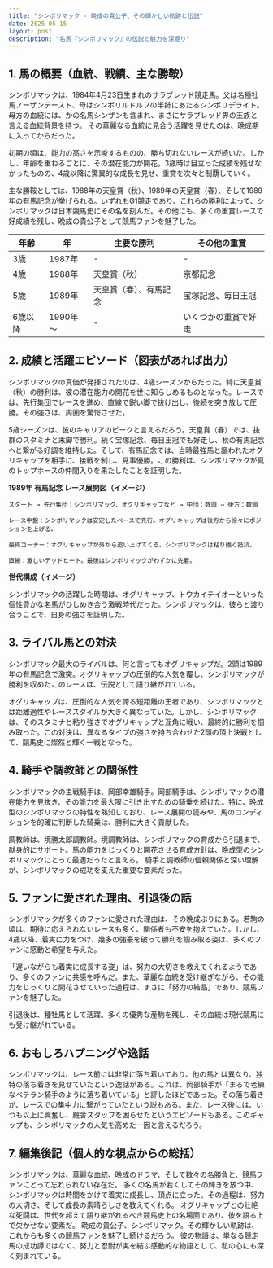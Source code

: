 ```yaml
---
title: "シンボリマック - 晩成の貴公子、その輝かしい軌跡と伝説"
date: 2025-05-15
layout: post
description: "名馬『シンボリマック』の伝説と魅力を深堀り"
---
```


## 1. 馬の概要（血統、戦績、主な勝鞍）

シンボリマックは、1984年4月23日生まれのサラブレッド競走馬。父は名種牡馬ノーザンテースト、母はシンボリルドルフの半姉にあたるシンボリデライト。母方の血統には、かの名馬シンザンも含まれ、まさにサラブレッド界の王族と言える血統背景を持つ。  その華麗なる血統に見合う活躍を見せたのは、晩成期に入ってからだった。

初期の頃は、能力の高さを示唆するものの、勝ち切れないレースが続いた。しかし、年齢を重ねるごとに、その潜在能力が開花。3歳時は目立った成績を残せなかったものの、4歳以降に驚異的な成長を見せ、重賞を次々と制覇していく。

主な勝鞍としては、1988年の天皇賞（秋）、1989年の天皇賞（春）、そして1989年の有馬記念が挙げられる。いずれもG1競走であり、これらの勝利によって、シンボリマックは日本競馬史にその名を刻んだ。その他にも、多くの重賞レースで好成績を残し、晩成の貴公子として競馬ファンを魅了した。

| 年齢 | 年 | 主要な勝利 | その他の重賞 |
|---|---|---|---|
| 3歳 | 1987年 | - | - |
| 4歳 | 1988年 | 天皇賞（秋） | 京都記念 |
| 5歳 | 1989年 | 天皇賞（春）、有馬記念 |  宝塚記念、毎日王冠 |
| 6歳以降 | 1990年～ | - |  いくつかの重賞で好走 |


## 2. 成績と活躍エピソード（図表があれば出力）

シンボリマックの真価が発揮されたのは、4歳シーズンからだった。特に天皇賞（秋）の勝利は、彼の潜在能力の開花を世に知らしめるものとなった。レースでは、先行集団でレースを進め、直線で鋭い脚で抜け出し、後続を突き放して圧勝。その強さは、周囲を驚愕させた。

5歳シーズンは、彼のキャリアのピークと言えるだろう。天皇賞（春）では、抜群のスタミナと末脚で勝利。続く宝塚記念、毎日王冠でも好走し、秋の有馬記念へと繋がる好調を維持した。そして、有馬記念では、当時最強馬と謳われたオグリキャップを相手に、接戦を制し、見事優勝。この勝利は、シンボリマックが真のトップホースの仲間入りを果たしたことを証明した。

**1989年 有馬記念 レース展開図（イメージ）**

```
スタート → 先行集団：シンボリマック、オグリキャップなど → 中団：数頭 → 後方：数頭

レース中盤：シンボリマックは安定したペースで先行。オグリキャップは後方から徐々にポジションを上げる。

最終コーナー：オグリキャップが外から追い上げてくる。シンボリマックは粘り強く抵抗。

直線：激しいデッドヒート。最後はシンボリマックがわずかに先着。
```

**世代構成（イメージ）**

シンボリマックの活躍した時期は、オグリキャップ、トウカイテイオーといった個性豊かな名馬がひしめき合う激戦時代だった。シンボリマックは、彼らと渡り合うことで、自身の強さを証明した。


## 3. ライバル馬との対決

シンボリマック最大のライバルは、何と言ってもオグリキャップだ。2頭は1989年の有馬記念で激突。オグリキャップの圧倒的な人気を覆し、シンボリマックが勝利を収めたこのレースは、伝説として語り継がれている。

オグリキャップは、圧倒的な人気を誇る短距離の王者であり、シンボリマックとは距離適性やレーススタイルが大きく異なっていた。しかし、シンボリマックは、そのスタミナと粘り強さでオグリキャップと互角に戦い、最終的に勝利を掴み取った。この対決は、異なるタイプの強さを持ち合わせた2頭の頂上決戦として、競馬史に燦然と輝く一戦となった。


## 4. 騎手や調教師との関係性

シンボリマックの主戦騎手は、岡部幸雄騎手。岡部騎手は、シンボリマックの潜在能力を見抜き、その能力を最大限に引き出すための騎乗を続けた。特に、晩成型のシンボリマックの特性を熟知しており、レース展開の読みや、馬のコンディションを的確に判断した騎乗は、勝利に大きく貢献した。

調教師は、境勝太郎調教師。境調教師は、シンボリマックの育成から引退まで、献身的にサポート。馬の能力をじっくりと開花させる育成方針は、晩成型のシンボリマックにとって最適だったと言える。  騎手と調教師の信頼関係と深い理解が、シンボリマックの成功を支えた重要な要素だった。


## 5. ファンに愛された理由、引退後の話

シンボリマックが多くのファンに愛された理由は、その晩成ぶりにある。若駒の頃は、期待に応えられないレースも多く、関係者も不安を抱えていた。しかし、4歳以降、着実に力をつけ、幾多の強豪を破って勝利を掴み取る姿は、多くのファンに感動と希望を与えた。

「遅いながらも着実に成長する姿」は、努力の大切さを教えてくれるようであり、多くのファンに共感を呼んだ。また、華麗な血統を受け継ぎながら、その能力をじっくりと開花させていった過程は、まさに「努力の結晶」であり、競馬ファンを魅了した。

引退後は、種牡馬として活躍。多くの優秀な産駒を残し、その血統は現代競馬にも受け継がれている。


## 6. おもしろハプニングや逸話

シンボリマックは、レース前には非常に落ち着いており、他の馬とは異なり、独特の落ち着きを見せていたという逸話がある。これは、岡部騎手が「まるで老練なベテラン騎手のように落ち着いている」と評したほどであった。その落ち着きが、レースでの集中力に繋がっていたという説もある。また、レース後には、いつも以上に興奮し、厩舎スタッフを困らせたというエピソードもある。このギャップも、シンボリマックの人気を高めた一因と言えるだろう。


## 7. 編集後記（個人的な視点からの総括）

シンボリマックは、華麗な血統、晩成のドラマ、そして数々の名勝負と、競馬ファンにとって忘れられない存在だ。  多くの名馬が若くしてその輝きを放つ中、シンボリマックは時間をかけて着実に成長し、頂点に立った。その過程は、努力の大切さ、そして成長の素晴らしさを教えてくれる。  オグリキャップとの壮絶な死闘は、世代を超えて語り継がれるべき競馬史上の名場面であり、彼を語る上で欠かせない要素だ。  晩成の貴公子、シンボリマック。その輝かしい軌跡は、これからも多くの競馬ファンを魅了し続けるだろう。  彼の物語は、単なる競走馬の成功譚ではなく、努力と忍耐が実を結ぶ感動的な物語として、私の心にも深く刻まれている。
